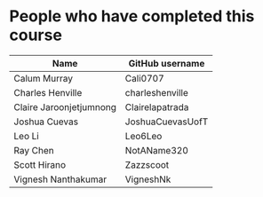 # People who have completed this course
| Name                     | GitHub username       |
| ------------------------ | --------------------- |
| Calum Murray             | Cali0707              | 
| Charles Henville	       | charleshenville	     |
| Claire Jaroonjetjumnong  | Clairelapatrada       |
| Joshua Cuevas            | JoshuaCuevasUofT      | 
| Leo Li                   | Leo6Leo               |
| Ray Chen                 | NotAName320           |
| Scott Hirano             | Zazzscoot             | 
| Vignesh Nanthakumar      | VigneshNk             | 
